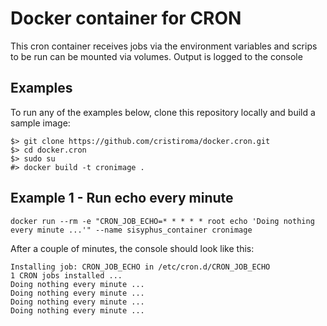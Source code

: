 # Docker container for CRON

This cron container receives jobs via the environment variables and scrips to be run can be mounted via volumes. Output is logged to the console

## Examples

To run any of the examples below, clone this repository locally and build a sample image:

```
$> git clone https://github.com/cristiroma/docker.cron.git
$> cd docker.cron
$> sudo su
#> docker build -t cronimage .
```

## Example 1 - Run echo every minute


```
docker run --rm -e "CRON_JOB_ECHO=* * * * * root echo 'Doing nothing every minute ...'" --name sisyphus_container cronimage
```

After a couple of minutes, the console should look like this:

```
Installing job: CRON_JOB_ECHO in /etc/cron.d/CRON_JOB_ECHO
1 CRON jobs installed ...
Doing nothing every minute ...
Doing nothing every minute ...
Doing nothing every minute ...
Doing nothing every minute ...
```

